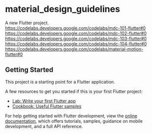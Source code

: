 # material_design_guidelines

A new Flutter project.
https://codelabs.developers.google.com/codelabs/mdc-101-flutter#0
https://codelabs.developers.google.com/codelabs/mdc-102-flutter#0
https://codelabs.developers.google.com/codelabs/mdc-103-flutter#0
https://codelabs.developers.google.com/codelabs/mdc-104-flutter#0
https://codelabs.developers.google.com/codelabs/material-motion-flutter#0

## Getting Started

This project is a starting point for a Flutter application.

A few resources to get you started if this is your first Flutter project:

- [Lab: Write your first Flutter app](https://docs.flutter.dev/get-started/codelab)
- [Cookbook: Useful Flutter samples](https://docs.flutter.dev/cookbook)

For help getting started with Flutter development, view the
[online documentation](https://docs.flutter.dev/), which offers tutorials,
samples, guidance on mobile development, and a full API reference.
